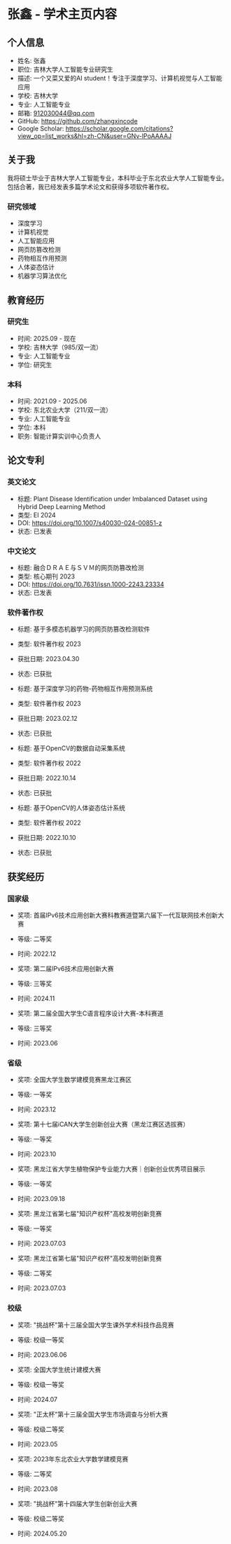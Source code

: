# 张鑫 - 学术主页内容

## 个人信息
- 姓名: 张鑫
- 职位: 吉林大学人工智能专业研究生
- 描述: 一个又菜又爱的AI student！专注于深度学习、计算机视觉与人工智能应用
- 学校: 吉林大学
- 专业: 人工智能专业
- 邮箱: 912030044@qq.com
- GitHub: https://github.com/zhangxincode
- Google Scholar: https://scholar.google.com/citations?view_op=list_works&hl=zh-CN&user=GNv-lPoAAAAJ

## 关于我
我将硕士毕业于吉林大学人工智能专业，本科毕业于东北农业大学人工智能专业。包括合著，我已经发表多篇学术论文和获得多项软件著作权。

### 研究领域
- 深度学习
- 计算机视觉
- 人工智能应用
- 网页防篡改检测
- 药物相互作用预测
- 人体姿态估计
- 机器学习算法优化

## 教育经历

### 研究生
- 时间: 2025.09 - 现在
- 学校: 吉林大学（985/双一流）
- 专业: 人工智能专业
- 学位: 研究生

### 本科
- 时间: 2021.09 - 2025.06
- 学校: 东北农业大学（211/双一流）
- 专业: 人工智能专业
- 学位: 本科
- 职务: 智能计算实训中心负责人

## 论文专利

### 英文论文
- 标题: Plant Disease Identification under Imbalanced Dataset using Hybrid Deep Learning Method
- 类型: EI 2024
- DOI: https://doi.org/10.1007/s40030-024-00851-z
- 状态: 已发表

### 中文论文
- 标题: 融合ＤＲＡＥ与ＳＶＭ的网页防篡改检测
- 类型: 核心期刊 2023
- DOI: https://doi.org/10.7631/issn.1000-2243.23334
- 状态: 已发表

### 软件著作权
- 标题: 基于多模态机器学习的网页防篡改检测软件
- 类型: 软件著作权 2023
- 获批日期: 2023.04.30
- 状态: 已获批

- 标题: 基于深度学习的药物-药物相互作用预测系统
- 类型: 软件著作权 2023
- 获批日期: 2023.02.12
- 状态: 已获批

- 标题: 基于OpenCV的数据自动采集系统
- 类型: 软件著作权 2022
- 获批日期: 2022.10.14
- 状态: 已获批

- 标题: 基于OpenCV的人体姿态估计系统
- 类型: 软件著作权 2022
- 获批日期: 2022.10.10
- 状态: 已获批

## 获奖经历

### 国家级
- 奖项: 首届IPv6技术应用创新大赛科教赛道暨第六届下一代互联网技术创新大赛
- 等级: 二等奖
- 时间: 2022.12

- 奖项: 第二届IPv6技术应用创新大赛
- 等级: 三等奖
- 时间: 2024.11

- 奖项: 第二届全国大学生C语言程序设计大赛-本科赛道
- 等级: 三等奖
- 时间: 2023.06

### 省级
- 奖项: 全国大学生数学建模竞赛黑龙江赛区
- 等级: 一等奖
- 时间: 2023.12

- 奖项: 第十七届iCAN大学生创新创业大赛（黑龙江赛区选拔赛）
- 等级: 一等奖
- 时间: 2023.10

- 奖项: 黑龙江省大学生植物保护专业能力大赛｜创新创业优秀项目展示
- 等级: 一等奖
- 时间: 2023.09.18

- 奖项: 黑龙江省第七届"知识产权杯"高校发明创新竞赛
- 等级: 一等奖
- 时间: 2023.07.03

- 奖项: 黑龙江省第七届"知识产权杯"高校发明创新竞赛
- 等级: 二等奖
- 时间: 2023.07.03

### 校级
- 奖项: "挑战杯"第十三届全国大学生课外学术科技作品竞赛
- 等级: 校级一等奖
- 时间: 2023.06.06

- 奖项: 全国大学生统计建模大赛
- 等级: 校级一等奖
- 时间: 2024.07

- 奖项: "正太杯"第十三届全国大学生市场调查与分析大赛
- 等级: 校级二等奖
- 时间: 2023.05

- 奖项: 2023年东北农业大学数学建模竞赛
- 等级: 二等奖
- 时间: 2023.08

- 奖项: "挑战杯"第十四届大学生创新创业大赛
- 等级: 校级二等奖
- 时间: 2024.05.20 